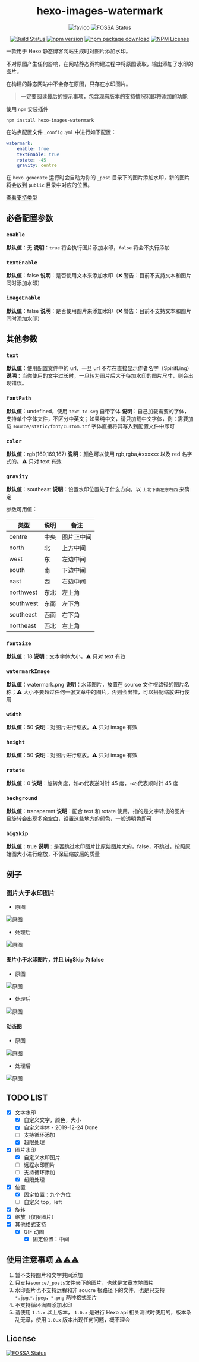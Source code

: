 <div align="center">

# hexo-images-watermark

![favico](./public/images/android-chrome-192x192.png)
[![FOSSA Status](https://app.fossa.com/api/projects/git%2Bgithub.com%2FSpiritLingPub%2Fhexo-images-watermark.svg?type=shield)](https://app.fossa.com/projects/git%2Bgithub.com%2FSpiritLingPub%2Fhexo-images-watermark?ref=badge_shield)

[![Build Status](https://travis-ci.com/SpiritLingPub/hexo-images-watermark.svg?branch=master)](https://travis-ci.com/SpiritLingPub/hexo-images-watermark) [![npm version](https://img.shields.io/npm/v/hexo-images-watermark?label=npm%20version)](https://www.npmjs.com/package/hexo-images-watermark) [![npm package download](https://img.shields.io/npm/dm/hexo-images-watermark?label=npm%20downloads)](https://www.npmjs.com/package/hexo-images-watermark) [![NPM License](https://img.shields.io/npm/l/hexo-images-watermark)](https://spdx.org/licenses/GPL-3.0-only.html)

</div>

一款用于 Hexo 静态博客网站生成时对图片添加水印。

不对原图产生任何影响，在网站静态页构建过程中将原图读取，输出添加了水印的图片。

在构建的静态网站中不会存在原图，只存在水印图片。

> **一定要阅读最后的提示事项，包含现有版本的支持情况和即将添加的功能**

使用 `npm` 安装插件

```shell
npm install hexo-images-watermark
```

在站点配置文件 `_config.yml` 中进行如下配置：

```yml
watermark:
    enable: true
    textEnable: true
    rotate: -45
    gravity: centre
```

在 `hexo generate` 运行时会自动为你的 `_post` 目录下的图片添加水印，新的图片将会放到 `public` 目录中对应的位置。

[查看支持类型](#todo-list)

## 必备配置参数

### `enable`

**默认值**：无
**说明**：`true` 将会执行图片添加水印，`false` 将会不执行添加

### `textEnable`

**默认值**：false
**说明**：是否使用文本来添加水印（❌ 警告：目前不支持文本和图片同时添加水印）

### `imageEnable`

**默认值**：false
**说明**：是否使用图片来添加水印（❌ 警告：目前不支持文本和图片同时添加水印）

## 其他参数

### `text`

**默认值**：使用配置文件中的 url，一旦 url 不存在直接显示作者名字（SpiritLing）
**说明**：当你使用的文字过长时，一旦转为图片后大于待加水印的图片尺寸，则会出现错误。

### `fontPath`

**默认值**：undefined，使用 `text-to-svg` 自带字体
**说明**：自己加载需要的字体，支持单个字体文件，不区分中英文；如果纯中文，请只加载中文字体，例：需要加载 `source/static/font/custom.ttf` 字体直接将其写入到配置文件中即可

### `color`

**默认值**：rgb(169,169,167)
**说明**：颜色可以使用 rgb,rgba,#xxxxxx 以及 red 名字式的。⚠️ 只对 text 有效

### `gravity`

**默认值**：southeast
**说明**：设置水印位置处于什么方向，以 `上北下南左东右西` 来确定

参数可用值：

| 类型      | 说明 | 备注       |
| --------- | ---- | ---------- |
| centre    | 中央 | 图片正中间 |
| north     | 北   | 上方中间   |
| west      | 东   | 左边中间   |
| south     | 南   | 下边中间   |
| east      | 西   | 右边中间   |
| northwest | 东北 | 左上角     |
| southwest | 东南 | 左下角     |
| southeast | 西南 | 右下角     |
| northeast | 西北 | 右上角     |

### `fontSize`

**默认值**：18
**说明**：文本字体大小，⚠️ 只对 text 有效

### `watermarkImage`

**默认值**：watermark.png
**说明**：水印图片，放置在 source 文件根路径的图片名称；⚠️ 大小不要超过任何一张文章中的图片，否则会出错，可以搭配缩放进行使用

### `width`

**默认值**：50
**说明**：对图片进行缩放。⚠️ 只对 image 有效

### `height`

**默认值**：50
**说明**：对图片进行缩放。⚠️ 只对 image 有效

### `rotate`

**默认值**：0
**说明**：旋转角度，如`45`代表逆时针 45 度，`-45`代表顺时针 45 度

### `background`

**默认值**：transparent
**说明**：配合 text 和 rotate 使用，指的是文字转成的图片一旦旋转会出现多余空白，设置这些地方的颜色，一般透明色即可

### `bigSkip`

**默认值**：true
**说明**：是否跳过水印图片比原始图片大的，false，不跳过，按照原始图大小进行缩放，不保证缩放后的质量

## 例子

### 图片大于水印图片

-   原图

![原图](./public/images/normal.png)

-   处理后

![原图](./public/images/normal_.png)

#### 图片小于水印图片，并且 bigSkip 为 false

-   原图

![原图](./public/images/small.jpg)

-   处理后

![原图](./public/images/small_.jpg)

#### 动态图

-   原图

![原图](./public/images/dynamic.gif)

-   处理后

![原图](./public/images/dynamic_.gif)

## TODO LIST

-   [x] 文字水印
    -   [x] 自定义文字，颜色，大小
    -   [x] 自定义字体 - 2019-12-24 Done
    -   [ ] 支持循环添加
    -   [x] 超限处理
-   [x] 图片水印
    -   [x] 自定义水印图片
    -   [ ] 远程水印图片
    -   [ ] 支持循环添加
    -   [x] 超限处理
-   [x] 位置
    -   [x] 固定位置：九个方位
    -   [ ] 自定义 top，left
-   [x] 旋转
-   [x] 缩放（仅限图片）
-   [x] 其他格式支持
    -   [x] GIF 动图
        -   [x] 固定位置：中间

## 使用注意事项 ⚠️⚠️⚠️

1. 暂不支持图片和文字共同添加
2. 只支持`source/_posts`文件夹下的图片，也就是文章本地图片
3. 水印图片也不支持远程和非 soucre 根路径下的文件，也是只支持 `*.jpg`,`*.jpeg`，`*.png` 两种格式图片
4. 不支持循环满图添加水印
5. 请使用 `1.1.x` 以上版本， `1.0.x` 是进行 Hexo api 相关测试时使用的，版本杂乱无章，使用 `1.0.x` 版本出现任何问题，概不理会


## License
[![FOSSA Status](https://app.fossa.com/api/projects/git%2Bgithub.com%2FSpiritLingPub%2Fhexo-images-watermark.svg?type=large)](https://app.fossa.com/projects/git%2Bgithub.com%2FSpiritLingPub%2Fhexo-images-watermark?ref=badge_large)